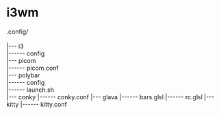 # i3wm

.config/ <br/>  
|--- i3  <br/> 
|------ config <br/> 
|--- picom <br/> 
|------ picom.conf <br/> 
|--- polybar <br/> 
|------ config <br/> 
|------ launch.sh <br/> 
|--- conky
|------ conky.conf
|--- glava
|------ bars.glsl
|------ rc.glsl
|--- kitty
|------ kitty.conf
